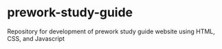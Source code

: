 # prework-study-guide
Repository for development of prework study guide website using HTML, CSS, and Javascript
